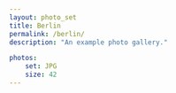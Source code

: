 ```yaml
---
layout: photo_set
title: Berlin
permalink: /berlin/
description: "An example photo gallery."

photos:
    set: JPG
    size: 42
---
```

